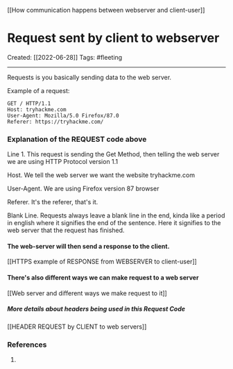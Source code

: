 [[How communication happens between webserver and client-user]]

# Request sent by client to webserver
Created:  [[2022-06-28]]
Tags: #fleeting 

---
Requests is you basically sending data to the web server.  

Example of a request:
```http
GET / HTTP/1.1
Host: tryhackme.com
User-Agent: Mozilla/5.0 Firefox/87.0
Referer: https://tryhackme.com/

```
### Explanation of the REQUEST code above
Line 1. This request is sending the Get Method, then telling the web server we are using HTTP Protocol version 1.1

Host. We tell the web server we want the website tryhackme.com

User-Agent. We are using Firefox version 87 browser

Referer. It's the referer, that's it. 

Blank Line. Requests always leave a blank line in the end, kinda like a period in english where it signifies the end of the sentence. Here it signifies to the web server that the request has finished. 

#### The web-server will then send a response to the client.  
[[HTTPS example of RESPONSE from WEBSERVER to client-user]]



#### There's also different ways we can make request to a web server
[[Web server and different ways we make request to it]]



##### More details about headers being used in this Request Code
[[HEADER REQUEST by CLIENT to web servers]]














### References
1. 